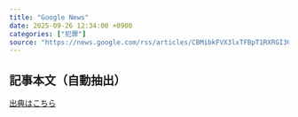 ```yaml
---
title: "Google News"
date: 2025-09-26 12:34:00 +0900
categories: ["犯罪"]
source: "https://news.google.com/rss/articles/CBMibkFVX3lxTFBpT1RXRGI3Q3UyODNBRWd4ektqai1QUVROTzdBakQtcXVVVUpWZnBTVG0yY1cwTkF3Y0pUaXJKOVp0ZExpbjN4ZG5mOGR5VXQ2WXlnMlNJdWQ3R1VJdEFIemlrY0lVMkFaV0dUV0Fn?oc=5"
---
```


## 記事本文（自動抽出）
<body class="y0K44d EA71Tc" id="readabilityBody"></body>

[出典はこちら](https://news.google.com/rss/articles/CBMibkFVX3lxTFBpT1RXRGI3Q3UyODNBRWd4ektqai1QUVROTzdBakQtcXVVVUpWZnBTVG0yY1cwTkF3Y0pUaXJKOVp0ZExpbjN4ZG5mOGR5VXQ2WXlnMlNJdWQ3R1VJdEFIemlrY0lVMkFaV0dUV0Fn?oc=5)
